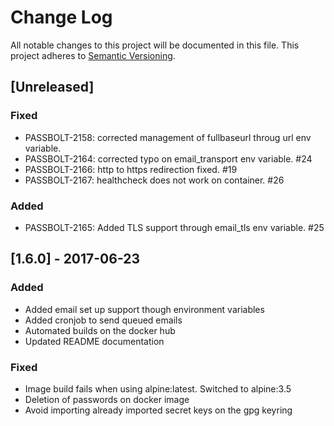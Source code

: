 # Change Log
All notable changes to this project will be documented in this file.
This project adheres to [Semantic Versioning](http://semver.org/).

## [Unreleased]

### Fixed
- PASSBOLT-2158: corrected management of fullbaseurl throug url env variable.
- PASSBOLT-2164: corrected typo on email_transport env variable. #24
- PASSBOLT-2166: http to https redirection fixed. #19
- PASSBOLT-2167: healthcheck does not work on container. #26

### Added

- PASSBOLT-2165: Added TLS support through email_tls env variable. #25

## [1.6.0] - 2017-06-23
### Added
- Added email set up support though environment variables
- Added cronjob to send queued emails
- Automated builds on the docker hub
- Updated README documentation

### Fixed
- Image build fails when using alpine:latest. Switched to alpine:3.5
- Deletion of passwords on docker image
- Avoid importing already imported secret keys on the gpg keyring
